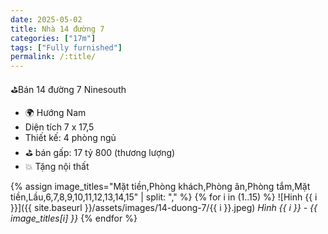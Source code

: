 ```yaml
---
date: 2025-05-02
title: Nhà 14 đường 7
categories: ["17m"]
tags: ["Fully furnished"]
permalink: /:title/
---
```


⛳️Bán 14 đường 7 Ninesouth  
- 🌍 Hướng Nam
- Diện tích 7 x 17,5
- Thiết kế: 4 phòng ngủ  
- ⛳️ bán gấp: 17 tỷ 800 (thương lượng)  
- 💥 Tặng nội thất  

{% assign image_titles="Mặt tiền,Phòng khách,Phòng ăn,Phòng tắm,Mặt tiền,Lầu,6,7,8,9,10,11,12,13,14,15" | split: "," %}
{% for i in (1..15) %}
![Hinh {{ i }}]({{ site.baseurl }}/assets/images/14-duong-7/{{ i }}.jpeg)
_Hình {{ i }} - {{ image_titles[i] }}_
{% endfor %}